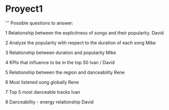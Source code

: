 # Proyect1


'''
Possible questions to answer:

  1 Relationship between the explicitness of songs and their popularity. David
  
  2 Analyze the popularity with respect to the duration of each song  Mike
  
  3 Relationship between duration and popularity Mike
  
  4 KPIs that influence to be in the top 50  Ivan / David 
  
  5 Relationship between the region and danceability Rene 
  
  6 Most listened song globally Rene 
  
  7 Top 5 most danceable tracks Ivan
  
  8 Danceability - energy relationship David
